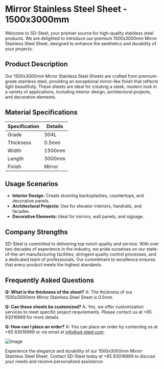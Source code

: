 # Mirror Stainless Steel Sheet - 1500x3000mm

Welcome to SD-Steel, your premier source for high-quality stainless steel products. We are delighted to introduce our premium 1500x3000mm Mirror Stainless Steel Sheet, designed to enhance the aesthetics and durability of your projects.

## Product Description

Our 1500x3000mm Mirror Stainless Steel Sheets are crafted from premium-grade stainless steel, providing an exceptional mirror-like finish that reflects light beautifully. These sheets are ideal for creating a sleek, modern look in a variety of applications, including interior design, architectural projects, and decorative elements.

## Material Specifications

| Specification | Details |
|---------------|---------|
| Grade         | 304L    |
| Thickness     | 0.5mm   |
| Width         | 1500mm  |
| Length        | 3000mm  |
| Finish        | Mirror  |

## Usage Scenarios

- **Interior Design:** Create stunning backsplashes, countertops, and decorative panels.
- **Architectural Projects:** Use for elevator interiors, handrails, and facades.
- **Decorative Elements:** Ideal for mirrors, wall panels, and signage.

## Company Strengths

SD-Steel is committed to delivering top-notch quality and service. With over two decades of experience in the industry, we pride ourselves on our state-of-the-art manufacturing facilities, stringent quality control processes, and a dedicated team of professionals. Our commitment to excellence ensures that every product meets the highest standards.

## Frequently Asked Questions

**Q: What is the thickness of the sheet?**
A: The thickness of our 1500x3000mm Mirror Stainless Steel Sheet is 0.5mm.

**Q: Can these sheets be customized?**
A: Yes, we offer customization services to meet specific project requirements. Please contact us at +65 83016969 for more details.

**Q: How can I place an order?**
A: You can place an order by contacting us at +65 83016969 or via email at info@sd-steel.com.

![Image](https://github.com/user-attachments/assets/2567258e-e124-4816-932d-1809bd27ef0b)

Experience the elegance and durability of our 1500x3000mm Mirror Stainless Steel Sheet. Contact SD-Steel today at +65 83016969 to discuss your needs and receive personalized assistance.